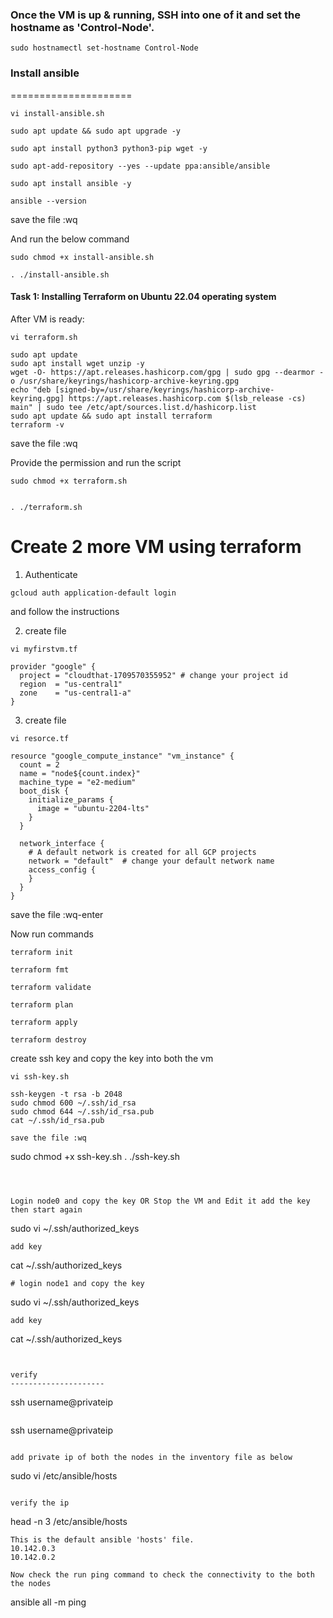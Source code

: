 ### Once the VM is up & running, SSH into one of it and set the hostname as 'Control-Node'. 
```
sudo hostnamectl set-hostname Control-Node
```

### Install ansible
=====================
```
vi install-ansible.sh
```
```
sudo apt update && sudo apt upgrade -y
```
```
sudo apt install python3 python3-pip wget -y
```
```
sudo apt-add-repository --yes --update ppa:ansible/ansible
```
```
sudo apt install ansible -y
```
```
ansible --version
```

save the file :wq

And run the below command


```
sudo chmod +x install-ansible.sh
```
```
. ./install-ansible.sh
```


#### Task 1: Installing Terraform on Ubuntu 22.04 operating system

After VM is ready:

```
vi terraform.sh
```
```
sudo apt update
sudo apt install wget unzip -y
wget -O- https://apt.releases.hashicorp.com/gpg | sudo gpg --dearmor -o /usr/share/keyrings/hashicorp-archive-keyring.gpg
echo "deb [signed-by=/usr/share/keyrings/hashicorp-archive-keyring.gpg] https://apt.releases.hashicorp.com $(lsb_release -cs) main" | sudo tee /etc/apt/sources.list.d/hashicorp.list
sudo apt update && sudo apt install terraform
terraform -v
```


save the file :wq

Provide the permission and run the script
```
sudo chmod +x terraform.sh 
```
```

. ./terraform.sh 
```

Create 2 more VM using terraform
===============================
1) Authenticate
```
gcloud auth application-default login  
```
and follow the instructions

2) create file
```
vi myfirstvm.tf 
```
```
provider "google" {
  project = "cloudthat-1709570355952" # change your project id
  region  = "us-central1"
  zone    = "us-central1-a"
}
```

3) create file
```
vi resorce.tf 
```
```
resource "google_compute_instance" "vm_instance" {
  count = 2
  name = "node${count.index}"
  machine_type = "e2-medium"
  boot_disk {
    initialize_params {
      image = "ubuntu-2204-lts"
    }
  }

  network_interface {
    # A default network is created for all GCP projects
    network = "default"  # change your default network name
    access_config {
    }
  }
}
```
save the file :wq-enter

Now run commands
```
terraform init
```
```
terraform fmt
```
```
terraform validate
```
```
terraform plan
```
```
terraform apply
```
```
terraform destroy
```

create  ssh key and copy the key into both the vm

```
vi ssh-key.sh
```
```
ssh-keygen -t rsa -b 2048
sudo chmod 600 ~/.ssh/id_rsa
sudo chmod 644 ~/.ssh/id_rsa.pub
cat ~/.ssh/id_rsa.pub
```
```
save the file :wq
```
sudo chmod +x ssh-key.sh
. ./ssh-key.sh
```



Login node0 and copy the key OR Stop the VM and Edit it add the key then start again
```
sudo vi  ~/.ssh/authorized_keys
```
add key
```
cat ~/.ssh/authorized_keys
```
# login node1 and copy the key
```
sudo vi ~/.ssh/authorized_keys
```
add key
```
cat ~/.ssh/authorized_keys
```


verify
---------------------
```
ssh username@privateip
```
```
ssh username@privateip
```

add private ip of both the nodes in the inventory file as below
```
sudo vi /etc/ansible/hosts
```

verify the ip
```
head -n 3 /etc/ansible/hosts 
```
This is the default ansible 'hosts' file.
10.142.0.3
10.142.0.2

Now check the run ping command to check the connectivity to the both the nodes

```
ansible all -m ping 
```









